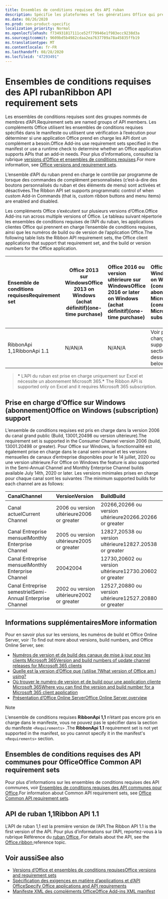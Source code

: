 ```yaml
---
title: Ensembles de conditions requises des API ruban
description: Spécifie les plateformes et les générations Office qui prennent en charge les API Dynamic Ribbon.
ms.date: 08/26/2020
ms.prod: non-product-specific
localization_priority: Normal
ms.openlocfilehash: f734931817111ce52f779946e1f983ecc9238d3a
ms.sourcegitcommit: 9609bd5b4982cdaa2ea7637709a78a45835ffb19
ms.translationtype: MT
ms.contentlocale: fr-FR
ms.lasthandoff: 08/28/2020
ms.locfileid: "47293491"
---
```

# <a name="ribbon-api-requirement-sets"></a><span data-ttu-id="b2ca6-103">Ensembles de conditions requises des API ruban</span><span class="sxs-lookup"><span data-stu-id="b2ca6-103">Ribbon API requirement sets</span></span>

<span data-ttu-id="b2ca6-104">Les ensembles de conditions requises sont des groupes nommés de membres d’API.</span><span class="sxs-lookup"><span data-stu-id="b2ca6-104">Requirement sets are named groups of API members.</span></span> <span data-ttu-id="b2ca6-105">Les compléments Office utilisent les ensembles de conditions requises spécifiés dans le manifeste ou utilisent une vérification à l’exécution pour déterminer si une application Office prend en charge les API dont un complément a besoin.</span><span class="sxs-lookup"><span data-stu-id="b2ca6-105">Office Add-ins use requirement sets specified in the manifest or use a runtime check to determine whether an Office application supports APIs that an add-in needs.</span></span> <span data-ttu-id="b2ca6-106">Pour plus d’informations, consultez la rubrique [versions d’Office et ensembles de conditions requises](/office/dev/add-ins/develop/office-versions-and-requirement-sets).</span><span class="sxs-lookup"><span data-stu-id="b2ca6-106">For more information, see [Office versions and requirement sets](/office/dev/add-ins/develop/office-versions-and-requirement-sets).</span></span>

<span data-ttu-id="b2ca6-107">L’ensemble d’API du ruban prend en charge le contrôle par programme de lorsque des commandes de complément personnalisées (c’est-à-dire des boutons personnalisés du ruban et des éléments de menu) sont activées et désactivées.</span><span class="sxs-lookup"><span data-stu-id="b2ca6-107">The Ribbon API set supports programmatic control of when custom Add-in Commands (that is, custom ribbon buttons and menu items) are enabled and disabled.</span></span>

<span data-ttu-id="b2ca6-108">Les compléments Office s’exécutent sur plusieurs versions d’Office.</span><span class="sxs-lookup"><span data-stu-id="b2ca6-108">Office Add-ins run across multiple versions of Office.</span></span> <span data-ttu-id="b2ca6-109">Le tableau suivant répertorie les ensembles de conditions requises de l’API du ruban, les applications clientes Office qui prennent en charge l’ensemble de conditions requises, ainsi que les numéros de build ou de version de l’application Office.</span><span class="sxs-lookup"><span data-stu-id="b2ca6-109">The following table lists the Ribbon API requirement sets, the Office client applications that support that requirement set, and the build or version numbers for the Office application.</span></span>

|  <span data-ttu-id="b2ca6-110">Ensemble de conditions requises</span><span class="sxs-lookup"><span data-stu-id="b2ca6-110">Requirement set</span></span>  | <span data-ttu-id="b2ca6-111">Office 2013 sur Windows</span><span class="sxs-lookup"><span data-stu-id="b2ca6-111">Office 2013 on Windows</span></span><br><span data-ttu-id="b2ca6-112">(achat définitif)</span><span class="sxs-lookup"><span data-stu-id="b2ca6-112">(one-time purchase)</span></span> | <span data-ttu-id="b2ca6-113">Office 2016 ou version ultérieure sur Windows</span><span class="sxs-lookup"><span data-stu-id="b2ca6-113">Office 2016 or later on Windows</span></span><br><span data-ttu-id="b2ca6-114">(achat définitif)</span><span class="sxs-lookup"><span data-stu-id="b2ca6-114">(one-time purchase)</span></span>   | <span data-ttu-id="b2ca6-115">Office pour Windows\*</span><span class="sxs-lookup"><span data-stu-id="b2ca6-115">Office on Windows\*</span></span><br><span data-ttu-id="b2ca6-116">(connecté à un abonnement Microsoft 365)</span><span class="sxs-lookup"><span data-stu-id="b2ca6-116">(connected to a Microsoft 365 subscription)</span></span> |  <span data-ttu-id="b2ca6-117">Office sur iPad</span><span class="sxs-lookup"><span data-stu-id="b2ca6-117">Office on iPad</span></span><br><span data-ttu-id="b2ca6-118">(connecté à un abonnement Microsoft 365)</span><span class="sxs-lookup"><span data-stu-id="b2ca6-118">(connected to a Microsoft 365 subscription)</span></span>  |  <span data-ttu-id="b2ca6-119">Office sur Mac\*</span><span class="sxs-lookup"><span data-stu-id="b2ca6-119">Office on Mac\*</span></span><br><span data-ttu-id="b2ca6-120">(connecté à un abonnement Microsoft 365)</span><span class="sxs-lookup"><span data-stu-id="b2ca6-120">(connected to a Microsoft 365 subscription)</span></span>  | <span data-ttu-id="b2ca6-121">Office sur le web\*</span><span class="sxs-lookup"><span data-stu-id="b2ca6-121">Office on the web\*</span></span>  |  <span data-ttu-id="b2ca6-122">Office Online Server</span><span class="sxs-lookup"><span data-stu-id="b2ca6-122">Office Online Server</span></span>  |
|:-----|-----|:-----|:-----|:-----|:-----|:-----|:-----|
| <span data-ttu-id="b2ca6-123">RibbonApi 1,1</span><span class="sxs-lookup"><span data-stu-id="b2ca6-123">RibbonApi 1.1</span></span>  | <span data-ttu-id="b2ca6-124">N/A</span><span class="sxs-lookup"><span data-stu-id="b2ca6-124">N/A</span></span> | <span data-ttu-id="b2ca6-125">N/A</span><span class="sxs-lookup"><span data-stu-id="b2ca6-125">N/A</span></span> | <span data-ttu-id="b2ca6-126">Voir prise en charge</span><span class="sxs-lookup"><span data-stu-id="b2ca6-126">See support</span></span><br><span data-ttu-id="b2ca6-127">section ci-dessous</span><span class="sxs-lookup"><span data-stu-id="b2ca6-127">section below</span></span> | <span data-ttu-id="b2ca6-128">S/O</span><span class="sxs-lookup"><span data-stu-id="b2ca6-128">N/A</span></span> | <span data-ttu-id="b2ca6-129">16,38</span><span class="sxs-lookup"><span data-stu-id="b2ca6-129">16.38</span></span> | <span data-ttu-id="b2ca6-130">Bientôt disponible</span><span class="sxs-lookup"><span data-stu-id="b2ca6-130">Coming soon</span></span> | <span data-ttu-id="b2ca6-131">S/O</span><span class="sxs-lookup"><span data-stu-id="b2ca6-131">N/A</span></span>|

> <span data-ttu-id="b2ca6-132">**&#42;** L’API du ruban est prise en charge uniquement sur Excel et nécessite un abonnement Microsoft 365.</span><span class="sxs-lookup"><span data-stu-id="b2ca6-132">**&#42;** The Ribbon API is supported only on Excel and it requires Microsoft 365 subscription.</span></span> 

## <a name="office-on-windows-subscription-support"></a><span data-ttu-id="b2ca6-133">Prise en charge d’Office sur Windows (abonnement)</span><span class="sxs-lookup"><span data-stu-id="b2ca6-133">Office on Windows (subscription) support</span></span>

<span data-ttu-id="b2ca6-134">L’ensemble de conditions requises est pris en charge dans la version 2006 du canal grand public (Build, 13001,20498 ou version ultérieure).</span><span class="sxs-lookup"><span data-stu-id="b2ca6-134">The requirement set is supported in the Consumer Channel version 2006 (build, 13001.20498 or greater).</span></span> <span data-ttu-id="b2ca6-135">Pour Office sur Windows, la fonctionnalité est également prise en charge dans le canal semi-annuel et les versions mensuelles de canaux d’entreprise disponibles pour le 14 juillet, 2020 ou une version ultérieure.</span><span class="sxs-lookup"><span data-stu-id="b2ca6-135">For Office on Windows the feature is also supported in the Semi-Annual Channel and Monthly Enterprise Channel builds available July 14th, 2020 or later.</span></span> <span data-ttu-id="b2ca6-136">Les versions minimales prises en charge pour chaque canal sont les suivantes :</span><span class="sxs-lookup"><span data-stu-id="b2ca6-136">The minimum supported builds for each channel are as follows:</span></span>  

|<span data-ttu-id="b2ca6-137">Canal</span><span class="sxs-lookup"><span data-stu-id="b2ca6-137">Channel</span></span> | <span data-ttu-id="b2ca6-138">Version</span><span class="sxs-lookup"><span data-stu-id="b2ca6-138">Version</span></span> | <span data-ttu-id="b2ca6-139">Build</span><span class="sxs-lookup"><span data-stu-id="b2ca6-139">Build</span></span>|
|:-----|:-----|:-----|
|<span data-ttu-id="b2ca6-140">Canal actuel</span><span class="sxs-lookup"><span data-stu-id="b2ca6-140">Current Channel</span></span> | <span data-ttu-id="b2ca6-141">2006 ou version ultérieure</span><span class="sxs-lookup"><span data-stu-id="b2ca6-141">2006 or greater</span></span> | <span data-ttu-id="b2ca6-142">20266,20266 ou version ultérieure</span><span class="sxs-lookup"><span data-stu-id="b2ca6-142">20266.20266 or greater</span></span>|
|<span data-ttu-id="b2ca6-143">Canal Entreprise mensuel</span><span class="sxs-lookup"><span data-stu-id="b2ca6-143">Monthly Enterprise Channel</span></span> | <span data-ttu-id="b2ca6-144">2005 ou version ultérieure</span><span class="sxs-lookup"><span data-stu-id="b2ca6-144">2005 or greater</span></span> | <span data-ttu-id="b2ca6-145">12827,20538 ou version ultérieure</span><span class="sxs-lookup"><span data-stu-id="b2ca6-145">12827.20538 or greater</span></span>|
|<span data-ttu-id="b2ca6-146">Canal Entreprise mensuel</span><span class="sxs-lookup"><span data-stu-id="b2ca6-146">Monthly Enterprise Channel</span></span> | <span data-ttu-id="b2ca6-147">2004</span><span class="sxs-lookup"><span data-stu-id="b2ca6-147">2004</span></span> | <span data-ttu-id="b2ca6-148">12730,20602 ou version ultérieure</span><span class="sxs-lookup"><span data-stu-id="b2ca6-148">12730.20602 or greater</span></span>|
|<span data-ttu-id="b2ca6-149">Canal Entreprise semestriel</span><span class="sxs-lookup"><span data-stu-id="b2ca6-149">Semi-Annual Enterprise Channel</span></span> | <span data-ttu-id="b2ca6-150">2002 ou version ultérieure</span><span class="sxs-lookup"><span data-stu-id="b2ca6-150">2002 or greater</span></span> | <span data-ttu-id="b2ca6-151">12527,20880 ou version ultérieure</span><span class="sxs-lookup"><span data-stu-id="b2ca6-151">12527.20880 or greater</span></span>|

## <a name="more-information"></a><span data-ttu-id="b2ca6-152">Informations supplémentaires</span><span class="sxs-lookup"><span data-stu-id="b2ca6-152">More information</span></span>

<span data-ttu-id="b2ca6-153">Pour en savoir plus sur les versions, les numéros de build et Office Online Server, voir :</span><span class="sxs-lookup"><span data-stu-id="b2ca6-153">To find out more about versions, build numbers, and Office Online Server, see:</span></span>

- [<span data-ttu-id="b2ca6-154">Numéros de version et de build des canaux de mise à jour pour les clients Microsoft 365</span><span class="sxs-lookup"><span data-stu-id="b2ca6-154">Version and build numbers of update channel releases for Microsoft 365 clients</span></span>](https://support.office.com/article/version-and-build-numbers-of-update-channel-releases-ae942449-1fca-4484-898b-a933ea23def7)
- [<span data-ttu-id="b2ca6-155">Quelle est la version d’Office que j’utilise ?</span><span class="sxs-lookup"><span data-stu-id="b2ca6-155">What version of Office am I using?</span></span>](https://support.office.com/article/What-version-of-Office-am-I-using-932788b8-a3ce-44bf-bb09-e334518b8b19)
- [<span data-ttu-id="b2ca6-156">Où trouver le numéro de version et de build pour une application cliente Microsoft 365</span><span class="sxs-lookup"><span data-stu-id="b2ca6-156">Where you can find the version and build number for a Microsoft 365 client application</span></span>](https://support.office.com/article/version-and-build-numbers-of-update-channel-releases-ae942449-1fca-4484-898b-a933ea23def7)
- [<span data-ttu-id="b2ca6-157">Présentation d’Office Online Server</span><span class="sxs-lookup"><span data-stu-id="b2ca6-157">Office Online Server overview</span></span>](/officeonlineserver/office-online-server-overview)

> [!NOTE]
> <span data-ttu-id="b2ca6-158">L’ensemble de conditions requises **RibbonApi 1,1** n’étant pas encore pris en charge dans le manifeste, vous ne pouvez pas le spécifier dans la section du manifeste `<Requirements>` .</span><span class="sxs-lookup"><span data-stu-id="b2ca6-158">The **RibbonApi 1.1** requirement set is not yet supported in the manifest, so you cannot specify it in the manifest's `<Requirements>` section.</span></span>


## <a name="office-common-api-requirement-sets"></a><span data-ttu-id="b2ca6-159">Ensembles de conditions requises des API communes pour Office</span><span class="sxs-lookup"><span data-stu-id="b2ca6-159">Office Common API requirement sets</span></span>

<span data-ttu-id="b2ca6-160">Pour plus d’informations sur les ensembles de conditions requises des API communes, voir [Ensembles de conditions requises des API communes pour Office](office-add-in-requirement-sets.md).</span><span class="sxs-lookup"><span data-stu-id="b2ca6-160">For information about Common API requirement sets, see [Office Common API requirement sets](office-add-in-requirement-sets.md).</span></span>

## <a name="ribbon-api-11"></a><span data-ttu-id="b2ca6-161">API de ruban 1,1</span><span class="sxs-lookup"><span data-stu-id="b2ca6-161">Ribbon API 1.1</span></span>

<span data-ttu-id="b2ca6-162">L’API de ruban 1,1 est la première version de l’API.</span><span class="sxs-lookup"><span data-stu-id="b2ca6-162">The Ribbon API 1.1 is the first version of the API.</span></span> <span data-ttu-id="b2ca6-163">Pour plus d’informations sur l’API, reportez-vous à la rubrique Référence du [ruban Office ](/javascript/api/office/office.ribbon) .</span><span class="sxs-lookup"><span data-stu-id="b2ca6-163">For details about the API, see the [Office.ribbon ](/javascript/api/office/office.ribbon) reference topic.</span></span>

## <a name="see-also"></a><span data-ttu-id="b2ca6-164">Voir aussi</span><span class="sxs-lookup"><span data-stu-id="b2ca6-164">See also</span></span>

- [<span data-ttu-id="b2ca6-165">Versions d’Office et ensembles de conditions requises</span><span class="sxs-lookup"><span data-stu-id="b2ca6-165">Office versions and requirement sets</span></span>](/office/dev/add-ins/develop/office-versions-and-requirement-sets)
- [<span data-ttu-id="b2ca6-166">Spécification des exigences en matière d’applications et d’API Office</span><span class="sxs-lookup"><span data-stu-id="b2ca6-166">Specify Office applications and API requirements</span></span>](/office/dev/add-ins/develop/specify-office-hosts-and-api-requirements)
- [<span data-ttu-id="b2ca6-167">Manifeste XML des compléments Office</span><span class="sxs-lookup"><span data-stu-id="b2ca6-167">Office Add-ins XML manifest</span></span>](/office/dev/add-ins/develop/add-in-manifests)
